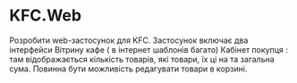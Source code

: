 # KFC.Web
Розробити web-застосунок для KFC.
Застосунок включає два інтерфейси
Вітрину кафе ( в інтернет шаблонів багато)
Кабінет покупця : там відображається кількість товарів, які товари, їх ці на та загальна сума. Повинна бути можливість редагувати товари в корзині.

